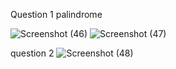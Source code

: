 

Question  1 palindrome

![Screenshot (46)](https://github.com/krimisha-bhanderi/PR6----updated/assets/131655711/72255bd1-f9ee-447d-b15d-900af7088bab)
![Screenshot (47)](https://github.com/krimisha-bhanderi/PR6----updated/assets/131655711/cce9f3a2-f5a2-456c-9c2b-8a8b8b89ad50)


question 2
![Screenshot (48)](https://github.com/krimisha-bhanderi/PR6----updated/assets/131655711/857eaad0-1341-4927-8621-eb9e5c3c0e16)

